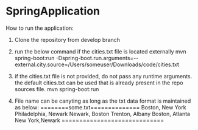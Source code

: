 # SpringApplication

How to run the application:

1. Clone the repository from develop branch
2. run the below command if the cities.txt file is located externally 
    mvn spring-boot:run -Dspring-boot.run.arguments=--external.city.source=/Users/someuser/Downloads/code/cities.txt

3. if the cities.txt file is not provided, do not pass any runtime arguments. the default cities.txt can be used that is already present in the repo sources file.
    mvn spring-boot:run
4. File name can be canyting as long as the txt  data format is maintained as below:
========some.txt==============
Boston, New York
Philadelphia, Newark
Newark, Boston
Trenton, Albany
Boston, Atlanta
New York,Newark
=============================
